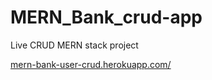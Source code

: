 # MERN_Bank_crud-app

Live CRUD MERN stack project

[mern-bank-user-crud.herokuapp.com/
](https://mern-bank-user-crud.herokuapp.com/)
